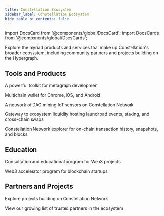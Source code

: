 ```yaml
---
title: Constellation Ecosystem
sidebar_label: Constellation Ecosystem
hide_table_of_contents: false
---
```


import DocsCard from '@components/global/DocsCard';
import DocsCards from '@components/global/DocsCards';

<intro-end />

Explore the myriad products and services that make up Constellation's broader ecosystem, including community partners and projects building on the Hypergraph.

## Tools and Products
<DocsCards>
  <DocsCard header="Euclid SDK" href="/sdk" icon="/icons/icon-placeholder.png">
    <p>A powerful toolkit for metagraph development</p>
  </DocsCard>
  <DocsCard header="Stargazer Wallet" href="https://constellationnetwork.io/stargazer-wallet" icon="/icons/icon-placeholder.png">
    <p>Multichain wallet for Chrome, iOS, and Android</p>
  </DocsCard>
  <DocsCard header="Dor Traffic Miner" href="https://constellationnetwork.io/dtm" icon="/icons/icon-placeholder.png">
    <p>A network of DAG mining IoT sensors on Constellation Network</p>
  </DocsCard>
  <DocsCard header="Lattice Gateway" href="https://lattice.is" icon="/icons/icon-placeholder.png">
    <p>Gateway to ecosystem liquidity hosting launchpad events, staking, and cross-chain swaps</p>
  </DocsCard>
  <DocsCard header="DAG Explorer" href="https://dagexplorer.io" icon="/icons/icon-placeholder.png">
    <p>Constellation Network explorer for on-chain transaction history, snapshots, and blocks</p>
  </DocsCard>
</DocsCards>

## Education
<DocsCards>
  <DocsCard header="Web3 Launchkit" href="https://web3launchkit.com/" icon="/icons/icon-placeholder.png">
    <p>Consultation and educational program for Web3 projects</p>
  </DocsCard>
  <DocsCard header="Flight Program" href="https://constellationnetwork.io/flight-program" icon="/icons/icon-placeholder.png">
    <p>Web3 accelerator program for blockchain startups</p>
  </DocsCard>
</DocsCards>

## Partners and Projects
<DocsCards>
  <DocsCard header="Explore Projects" href="https://constellationnetwork.io/projects" icon="/icons/icon-placeholder.png">
    <p>Explore projects building on Constellation Network</p>
  </DocsCard>
  <DocsCard header="Ecosystem Partners" href="https://constellationnetwork.io/community" icon="/icons/icon-placeholder.png">
    <p>View our growing list of trusted partners in the ecosystem</p>
  </DocsCard>
</DocsCards>